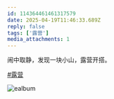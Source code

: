 ```yaml
---
id: 114364461461317579
date: 2025-04-19T11:46:33.689Z
reply: false
tags: ['露营']
media_attachments: 1
---
```


闹中取静，发现一块小山，露营开搭。

[#露营](https://e5n.cc/tags/%E9%9C%B2%E8%90%A5)

![ealbum](https://files.e5n.cc/media_attachments/files/114/364/458/966/315/264/original/e434caee51c33af8.jpg)
